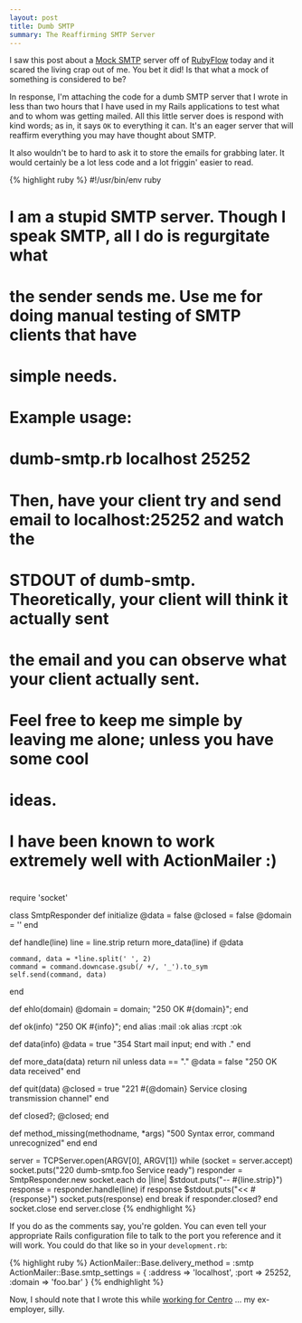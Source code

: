 ```yaml
---
layout: post
title: Dumb SMTP
summary: The Reaffirming SMTP Server
---
```


I saw this post about a [Mock SMTP](http://d.hatena.ne.jp/koseki2/20081030/mocksmtpd) server off of [RubyFlow](http://rubyflow.com) today and it scared the living crap out of me. You bet it did! Is that what a mock of something is considered to be?

In response, I'm attaching the code for a dumb SMTP server that I wrote in less than two hours that I have used in my Rails applications to test what and to whom was getting mailed. All this little server does is respond with kind words; as in, it says `OK` to everything it can. It's an eager server that will reaffirm everything you may have thought about SMTP.

It also wouldn't be to hard to ask it to store the emails for grabbing later. It would certainly be a lot less code and a lot friggin' easier to read.

{% highlight ruby %}
#!/usr/bin/env ruby

# I am a stupid SMTP server. Though I speak SMTP, all I do is regurgitate what
# the sender sends me. Use me for doing manual testing of SMTP clients that have
# simple needs.
#
# Example usage:
#   dumb-smtp.rb localhost 25252
#
# Then, have your client try and send email to localhost:25252 and watch the
# STDOUT of dumb-smtp. Theoretically, your client will think it actually sent
# the email and you can observe what your client actually sent.
#
# Feel free to keep me simple by leaving me alone; unless you have some cool 
# ideas.
#
# I have been known to work extremely well with ActionMailer :)
#
require 'socket'

class SmtpResponder
  def initialize
    @data = false
    @closed = false
    @domain = ''
  end

  def handle(line)
    line = line.strip
    return more_data(line) if @data

    command, data = *line.split(' ', 2)
    command = command.downcase.gsub(/ +/, '_').to_sym
    self.send(command, data)
  end

  def ehlo(domain) @domain = domain; "250 OK #{domain}"; end

  def ok(info) "250 OK #{info}"; end
  alias :mail :ok
  alias :rcpt :ok

  def data(info)
    @data = true
    "354 Start mail input; end with <CRLF>.<CRLF>"
  end

  def more_data(data)
    return nil unless data == "."
    @data = false
    "250 OK data received"
  end

  def quit(data)
    @closed = true
    "221 #{@domain} Service closing transmission channel"
  end

  def closed?; @closed; end

  def method_missing(methodname, *args)
    "500 Syntax error, command unrecognized"
  end
end

server = TCPServer.open(ARGV[0], ARGV[1])
while (socket = server.accept)
  socket.puts("220 dumb-smtp.foo Service ready")
  responder = SmtpResponder.new
  socket.each do |line|
    $stdout.puts("-- #{line.strip}")
    response = responder.handle(line)
    if response
      $stdout.puts("<< #{response}")
      socket.puts(response)
    end
    break if responder.closed?
  end
  socket.close
end
server.close
{% endhighlight %}

If you do as the comments say, you're golden. You can even tell your appropriate Rails configuration file to talk to the port you reference and it will work. You could do that like so in your `development.rb`:

{% highlight ruby %}
ActionMailer::Base.delivery_method = :smtp
ActionMailer::Base.smtp_settings = {
  :address => 'localhost', :port => 25252, :domain => 'foo.bar'
}
{% endhighlight %}

Now, I should note that I wrote this while [working for Centro](http://centro.net) ... my ex-employer, silly.
